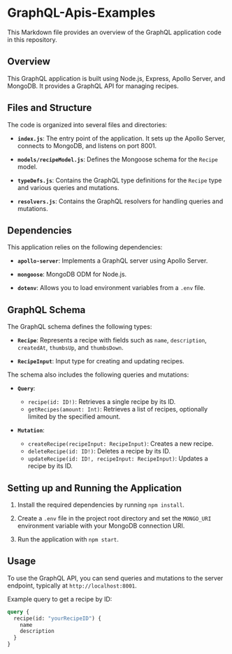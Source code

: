 # GraphQL-Apis-Examples


This Markdown file provides an overview of the GraphQL application code in this repository.

## Overview

This GraphQL application is built using Node.js, Express, Apollo Server, and MongoDB. It provides a GraphQL API for managing recipes.

## Files and Structure

The code is organized into several files and directories:

- **`index.js`**: The entry point of the application. It sets up the Apollo Server, connects to MongoDB, and listens on port 8001.

- **`models/recipeModel.js`**: Defines the Mongoose schema for the `Recipe` model.

- **`typeDefs.js`**: Contains the GraphQL type definitions for the `Recipe` type and various queries and mutations.

- **`resolvers.js`**: Contains the GraphQL resolvers for handling queries and mutations.

## Dependencies

This application relies on the following dependencies:

- **`apollo-server`**: Implements a GraphQL server using Apollo Server.

- **`mongoose`**: MongoDB ODM for Node.js.

- **`dotenv`**: Allows you to load environment variables from a `.env` file.

## GraphQL Schema

The GraphQL schema defines the following types:

- **`Recipe`**: Represents a recipe with fields such as `name`, `description`, `createdAt`, `thumbsUp`, and `thumbsDown`.

- **`RecipeInput`**: Input type for creating and updating recipes.

The schema also includes the following queries and mutations:

- **`Query`**:
  - `recipe(id: ID!)`: Retrieves a single recipe by its ID.
  - `getRecipes(amount: Int)`: Retrieves a list of recipes, optionally limited by the specified amount.

- **`Mutation`**:
  - `createRecipe(recipeInput: RecipeInput)`: Creates a new recipe.
  - `deleteRecipe(id: ID!)`: Deletes a recipe by its ID.
  - `updateRecipe(id: ID!, recipeInput: RecipeInput)`: Updates a recipe by its ID.

## Setting up and Running the Application

1. Install the required dependencies by running `npm install`.

2. Create a `.env` file in the project root directory and set the `MONGO_URI` environment variable with your MongoDB connection URI.

3. Run the application with `npm start`.

## Usage

To use the GraphQL API, you can send queries and mutations to the server endpoint, typically at `http://localhost:8001`.

Example query to get a recipe by ID:
```graphql
query {
  recipe(id: "yourRecipeID") {
    name
    description
  }
}
